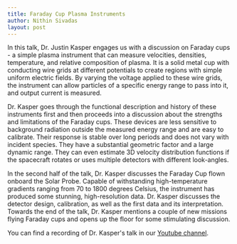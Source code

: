 ```yaml
---
title: Faraday Cup Plasma Instruments
author: Nithin Sivadas
layout: post
---
```


In this talk, Dr. Justin Kasper engages us with a discussion on Faraday cups - a simple plasma instrument that can measure velocities, densities, temperature, and relative composition of plasma. It is a solid metal cup with conducting wire grids at different potentials to create regions with simple uniform electric fields. By varying the voltage applied to these wire grids, the instrument can allow particles of a specific energy range to pass into it, and output current is measured.

Dr. Kasper goes through the functional description and history of these instruments first and then proceeds into a discussion about the strengths and limitations of the Faraday cups. These devices are less sensitive to background radiation outside the measured energy range and are easy to calibrate. Their response is stable over long periods and does not vary with incident species. They have a substantial geometric factor and a large dynamic range. They can even estimate 3D velocity distribution functions if the spacecraft rotates or uses multiple detectors with different look-angles.

In the second half of the talk, Dr. Kasper discusses the Faraday Cup flown onboard the Solar Probe. Capable of withstanding high-temperature gradients ranging from 70 to 1800 degrees Celsius, the instrument has produced some stunning, high-resolution data. Dr. Kasper discusses the detector design, calibration, as well as the first data and its interpretation. Towards the end of the talk, Dr. Kasper mentions a couple of new missions flying Faraday cups and opens up the floor for some stimulating discussion.

You can find a recording of Dr. Kasper's talk in our [Youtube channel][1].

[1]: https://www.youtube.com/watch?v=qB1hnxEg3Rc
